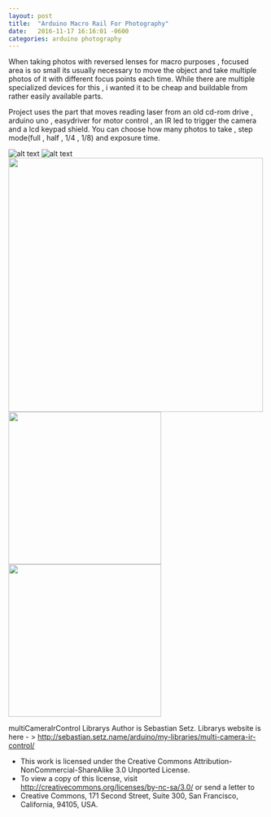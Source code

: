 ```yaml
---
layout: post
title:  "Arduino Macro Rail For Photography"
date:   2016-11-17 16:16:01 -0600
categories: arduino photography
---
```


When taking photos with reversed lenses for macro purposes , focused area is so small its usually necessary to move the object and take multiple photos of it with different focus points each time. While there are multiple specialized devices for this , i wanted it to be cheap and buildable from rather easily available parts.

Project uses the part that moves reading laser from an old cd-rom drive , arduino uno , easydriver for motor control , an IR led to trigger the camera and a lcd keypad shield. You can choose how many photos to take , step mode(full , half , 1/4 , 1/8) and exposure time.

![alt text](https://github.com/MEolmez/Macro-Rail-v2/blob/master/Result1.jpg "Logo Title Text 1")
![alt text](https://i.imgur.com/lv97ckG.jpg "Logo Title Text 1")
<img src="https://github.com/MEolmez/Macro-Rail-v2/blob/master/Result1.jpg" width="500"/>
<img src="https://github.com/MEolmez/Macro-Rail-v2/blob/master/Setup.jpg" width="300"/>
<img src="https://i.imgur.com/lv97ckG.jpg" width="300"/>


multiCameraIrControl Librarys Author is Sebastian Setz. Librarys website is here - > http://sebastian.setz.name/arduino/my-libraries/multi-camera-ir-control/
* This work is licensed under the Creative Commons Attribution-NonCommercial-ShareAlike 3.0 Unported License.
* To view a copy of this license, visit http://creativecommons.org/licenses/by-nc-sa/3.0/ or send a letter to
* Creative Commons, 171 Second Street, Suite 300, San Francisco, California, 94105, USA.
